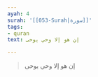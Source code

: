 ```yaml
---
ayah: 4
surah: '[[053-Surah|سورة]]'
tags:
- quran
text: إن هو إلا وحي يوحى

---
```

> إن هو إلا وحي يوحى
